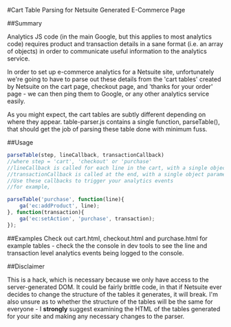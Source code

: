 #Cart Table Parsing for Netsuite Generated E-Commerce Page

##Summary

Analytics JS code (in the main Google, but this applies to most analytics code) requires product and transaction details in a sane format (i.e. an array of objects) in order to communicate useful information to the analytics service.

In order to set up e-commerce analytics for a Netsuite site, unfortunately we're going to have to parse out these details from the 'cart tables' created by Netsuite on the cart page, checkout page, and 'thanks for your order' page - we can then ping them to Google, or any other analytics service easily.

As you might expect, the cart tables are subtly different depending on where they appear.  table-parser.js contains a single function, parseTable(), that should get the job of parsing these table done with minimum fuss.

##Usage

```javascript
parseTable(step, lineCallback, transactionCallback) 
//where step = 'cart', 'checkout' or 'purchase'
//lineCallback is called for each line in the cart, with a single object parameter representing the line
//transactionCallback is called at the end, with a single object parameter representing the overall transaction
//Use these callbacks to trigger your analytics events
//for example,

parseTable('purchase', function(line){
	ga('ec:addProduct', line);
}, function(transaction){
	ga('ec:setAction', 'purchase', transaction);
});

```

##Examples
Check out cart.html, checkout.html and purchase.html for example tables - check the the console in dev tools to see the line and transaction level analytics events being logged to the console.

##Disclaimer

This is a hack, which is necessary because we only have access to the server-generated DOM.  It could be fairly brittle code, in that if Netsuite ever decides to change the structure of the tables it generates, it will break.  I'm also unsure as to whether the structure of the tables will be the same for everyone - I **strongly** suggest examining the HTML of the tables generated for your site and making any necessary changes to the parser.


